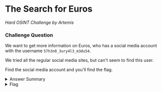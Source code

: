 # The Search for Euros

<i>Hard OSINT Challenge by Artemis</i>

### Challenge Question

We want to get more information on Euros, who has a social media account with the username `57h3n0_3ury4l3_m3du54`.

We tried all the regular social media sites, but can't seem to find this user.  

Find the social media account and you'll find the flag.

<details> 
  <summary>Answer Summary</summary>
  &emsp;Need Writeup
</details>

<details> 
  <summary>Flag</summary>
  &emsp;<b>clubeh{G0r9on_$1S73r5_4_L1f3_63572}</b>
</details>
